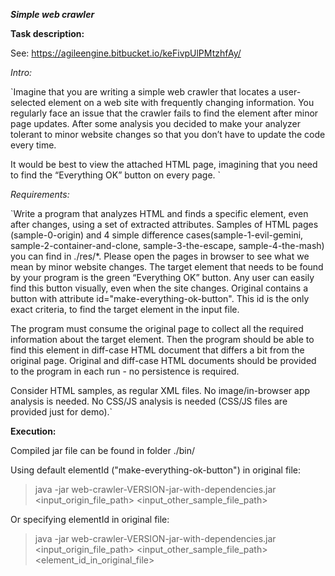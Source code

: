_**Simple web crawler**_

**Task description:** 

See: https://agileengine.bitbucket.io/keFivpUlPMtzhfAy/

_Intro:_

`Imagine that you are writing a simple web crawler that locates a user-selected element on a web site with frequently 
changing information. You regularly face an issue that the crawler fails to find the element after minor page updates. 
After some analysis you decided to make your analyzer tolerant to minor website changes so that you don’t have to 
update the code every time.

It would be best to view the attached HTML page, imagining that you need to find the “Everything OK” button on every page.
`

_Requirements:_

`Write a program that analyzes HTML and finds a specific element, even after changes, using a set of extracted attributes. 
Samples of HTML pages (sample-0-origin) and 4 simple difference cases(sample-1-evil-gemini, sample-2-container-and-clone,
sample-3-the-escape, sample-4-the-mash) you can find in ./res/*. Please open the pages in browser to see what we mean 
by minor website changes. The target element that needs to be found by your program is the green “Everything OK” button. 
Any user can easily find this button visually, even when the site changes. Original contains a button with attribute 
id="make-everything-ok-button". This id is the only exact criteria, to find the target element in the input file.

The program must consume the original page to collect all the required information about the target element. 
Then the program should be able to find this element in diff-case HTML document that differs a bit from the original page. 
Original and diff-case HTML documents should be provided to the program in each run - no persistence is required.

Consider HTML samples, as regular XML files. No image/in-browser app analysis is needed. No CSS/JS analysis is needed 
(CSS/JS files are provided just for demo).`

**Execution:**

Compiled jar file can be found in folder ./bin/

Using default elementId ("make-everything-ok-button") in original file:
>java -jar web-crawler-VERSION-jar-with-dependencies.jar <input_origin_file_path> <input_other_sample_file_path> 

Or specifying elementId in original file:
>java -jar web-crawler-VERSION-jar-with-dependencies.jar <input_origin_file_path> <input_other_sample_file_path> <element_id_in_original_file>




